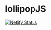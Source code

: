 # lollipopJS

[![Netlify Status](https://api.netlify.com/api/v1/badges/c48e4afc-1f7e-4668-8d1f-e7a43ba56cc5/deploy-status)](https://app.netlify.com/sites/lollipopjs/deploys)
